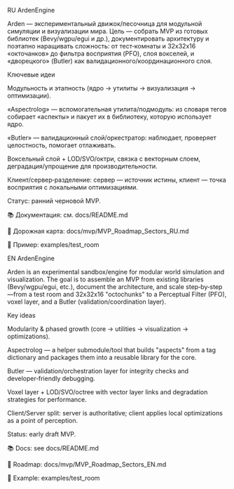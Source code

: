RU
ArdenEngine

Arden — экспериментальный движок/песочница для модульной симуляции и визуализации мира. Цель — собрать MVP из готовых библиотек (Bevy/wgpu/egui и др.), документировать архитектуру и поэтапно наращивать сложность: от тест‑комнаты и 32х32х16 «окточанков» до фильтра восприятия (PFO), слоя вокселей, и «дворецкого» (Butler) как валидационного/координационного слоя.

Ключевые идеи

Модульность и этапность (ядро → утилиты → визуализация → оптимизации).

«Aspectrolog» — вспомогательная утилита/подмодуль: из словаря тегов собирает «аспекты» и пакует их в библиотеку, которую использует ядро.

«Butler» — валидационный слой/оркестратор: наблюдает, проверяет целостность, помогает отлаживать.

Воксельный слой + LOD/SVO/октри, связка с векторным слоем, деградация/упрощение для производительности.

Клиент/сервер‑разделение: сервер — источник истины, клиент — точка восприятия с локальными оптимизациями.

Статус: ранний черновой MVP.

📚 Документация: см. docs/README.md

🧭 Дорожная карта: docs/mvp/MVP_Roadmap_Sectors_RU.md

🧪 Пример: examples/test_room

EN
ArdenEngine

Arden is an experimental sandbox/engine for modular world simulation and visualization. The goal is to assemble an MVP from existing libraries (Bevy/wgpu/egui, etc.), document the architecture, and scale step‑by‑step—from a test room and 32x32x16 "octochunks" to a Perceptual Filter (PFO), voxel layer, and a Butler (validation/coordination layer).

Key ideas

Modularity & phased growth (core → utilities → visualization → optimizations).

Aspectrolog — a helper submodule/tool that builds "aspects" from a tag dictionary and packages them into a reusable library for the core.

Butler — validation/orchestration layer for integrity checks and developer‑friendly debugging.

Voxel layer + LOD/SVO/octree with vector layer links and degradation strategies for performance.

Client/Server split: server is authoritative; client applies local optimizations as a point of perception.

Status: early draft MVP.

📚 Docs: see docs/README.md

🧭 Roadmap: docs/mvp/MVP_Roadmap_Sectors_EN.md

🧪 Example: examples/test_room
